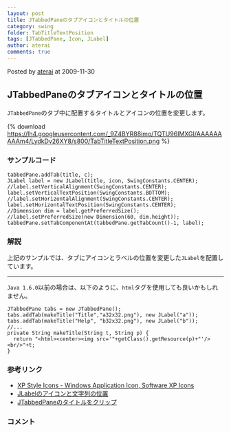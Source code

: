 ```yaml
---
layout: post
title: JTabbedPaneのタブアイコンとタイトルの位置
category: swing
folder: TabTitleTextPosition
tags: [JTabbedPane, Icon, JLabel]
author: aterai
comments: true
---
```


Posted by [aterai](http://terai.xrea.jp/aterai.html) at 2009-11-30

## JTabbedPaneのタブアイコンとタイトルの位置
`JTabbedPane`のタブ中に配置するタイトルとアイコンの位置を変更します。

{% download https://lh4.googleusercontent.com/_9Z4BYR88imo/TQTU96IMXGI/AAAAAAAAAm4/LydkDv26XY8/s800/TabTitleTextPosition.png %}

### サンプルコード
<pre class="prettyprint"><code>tabbedPane.addTab(title, c);
JLabel label = new JLabel(title, icon, SwingConstants.CENTER);
//label.setVerticalAlignment(SwingConstants.CENTER);
label.setVerticalTextPosition(SwingConstants.BOTTOM);
//label.setHorizontalAlignment(SwingConstants.CENTER);
label.setHorizontalTextPosition(SwingConstants.CENTER);
//Dimension dim = label.getPreferredSize();
//label.setPreferredSize(new Dimension(60, dim.height));
tabbedPane.setTabComponentAt(tabbedPane.getTabCount()-1, label);
</code></pre>

### 解説
上記のサンプルでは、タブにアイコンとラベルの位置を変更した`JLabel`を配置しています。

- - - -
`Java 1.6.0`以前の場合は、以下のように、`html`タグを使用しても良いかもしれません。

<pre class="prettyprint"><code>JTabbedPane tabs = new JTabbedPane();
tabs.addTab(makeTitle("Title","a32x32.png"), new JLabel("a"));
tabs.addTab(makeTitle("Help", "b32x32.png"), new JLabel("b"));
//...
private String makeTitle(String t, String p) {
  return "&lt;html&gt;&lt;center&gt;&lt;img src='"+getClass().getResource(p)+"'/&gt;&lt;br/&gt;"+t;
}
</code></pre>

### 参考リンク
- [XP Style Icons - Windows Application Icon, Software XP Icons](http://www.icongalore.com/)
- [JLabelのアイコンと文字列の位置](http://terai.xrea.jp/Swing/TextPositionAndAlignment.html)
- [JTabbedPaneのタイトルをクリップ](http://terai.xrea.jp/Swing/ClippedTabLabel.html)

<!-- dummy comment line for breaking list -->

### コメント
